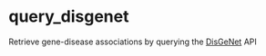 # query_disgenet 
Retrieve gene-disease associations by querying the [DisGeNet](https://www.disgenet.org/) API
